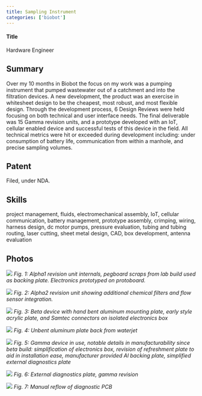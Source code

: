 ```yaml
---
title: Sampling Instrument
categories: ['biobot']
---
```

#### Title
Hardware Engineer

## Summary

Over my 10 months in Biobot the focus on my work was a pumping instrument that pumped wastewater out of a catchment and into the filtration devices. A new development, the product was an exercise in whitesheet design to be the cheapest, most robust, and most flexible design. Through the development process, 6 Design Reviews were held focusing on both technical and user interface needs. The final deliverable was 15 Gamma revision units, and a prototype developed with an IoT, cellular enabled device and successful tests of this device in the field. All technical metrics were hit or exceeded during development including: under consumption of battery life, communication from within a manhole, and precise sampling volumes.

## Patent
Filed, under NDA.

## Skills

project management, fluids, electromechanical assembly, IoT, cellular communication, battery management, prototype assembly, crimping, wiring, harness design, dc motor pumps, pressure evaluation, tubing and tubing routing, laser cutting, sheet metal design, CAD, box development, antenna evaluation

## Photos
![](IMG_0853.JPEG)
*Fig. 1: Alpha1 revision unit internals, pegboard scraps from lab build used as backing plate. Electronics prototyped on protoboard.*

![](IMG_1390.JPEG)
*Fig. 2: Alpha2 revision unit showing additional chemical filters and flow sensor integration.*

![](IMG_1735.JPEG)
*Fig. 3: Beta device with hand bent aluminum mounting plate, early style acrylic plate, and Samtec connectors on isolated electronics box*

![](IMG_1717.JPEG)
*Fig. 4: Unbent aluminum plate back from waterjet*

![](gamma.jpeg)
*Fig. 5: Gamma device in use, notable details in manufacturability since beta build: simplification of electronics box, revision of refreshment plate to aid in installation ease, manufacturer provided Al backing plate, simplified external diagnostics plate*

![](IMG_2605.JPEG)
*Fig. 6: External diagnostics plate, gamma revision*

![](IMG_2612.JPEG)
*Fig. 7: Manual reflow of diagnostic PCB*
